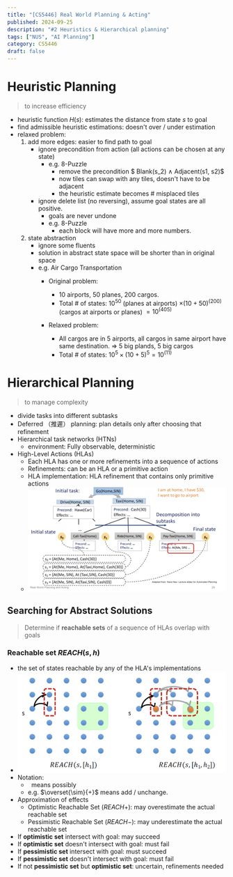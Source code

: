 ```yaml
---
title: "[CS5446] Real World Planning & Acting"
published: 2024-09-25
description: "#2 Heuristics & Hierarchical planning"
tags: ["NUS", "AI Planning"]
category: CS5446
draft: false
---
```

# Heuristic Planning 
> to increase efficiency
- heuristic function $H(s)$: estimates the distance from state $s$ to goal
- find admissible heuristic estimations: doesn't over / under estimation
- relaxed problem:
    1. add more edges: easier to find path to goal
        - ignore precondition from action (all actions can be chosen at any state)
            - e.g. 8-Puzzle
                - remove the precondition $ Blank(s_2) ∧ Adjacent(s1, s2)$
                - now tiles can swap with any tiles, doesn't have to be adjacent
                - the heuristic estimate becomes # misplaced tiles
        - ignore delete list (no reversing), assume goal states are all positive.
            - goals are never undone
            - e.g. 8-Puzzle
                - each block will have more and more numbers.
    2. state abstraction
        - ignore some fluents
        - solution in abstract state space will be shorter than in original space
        - e.g. Air Cargo Transportation
            - Original problem:
                - 10 airports, 50 planes, 200 cargos.
                - Total # of states: $10^50$ (planes at airports) $× (10+50)^(200)$ (cargos at airports or planes) $= 10^(405)$

            - Relaxed problem:
                - All cargos are in 5 airports, all cargos in same airport have same destination. => 5 big plands, 5 big cargos
                - Total # of states: $10^5 × (10+5)^5 = 10^(11)$

# Hierarchical Planning
> to manage complexity
- divide tasks into different subtasks
- Deferred （推遲） planning: plan details only after choosing that refinement
- Hierarchical task networks (HTNs)
    - environment: Fully observable, deterministic
- High-Level Actions (HLAs)
    - Each HLA has one or more refinements into a sequence of actions
    - Refinements: can be an HLA or a primitive action
    - HLA implementation: HLA refinement that contains only primitive actions
    - ![HTN example](HTN_example.png)

## Searching for Abstract Solutions
> Determine if **reachable sets** of a sequence of HLAs overlap with goals

### Reachable set $REACH(s, h)$
- the set of states reachable by any of the HLA's implementations
- ![Reachable set](reachable_set.png)
- Notation:
    - $~$ means possibly
    - e.g. $\overset{\sim}{+}$ means add / unchange.
- Approximation of effects
    - Optimistic Reachable Set ($REACH+$): may overestimate the actual reachable set
    - Pessimistic Reachable Set ($REACH-$): may underestimate the actual reachable set
- If **optimistic set** intersect with goal: may succeed
- If **optimistic set** doesn't intersect with goal: must fail
- If **pessimistic set** intersect with goal: must succeed
- If **pessimistic set** doesn't intersect with goal: must fail
- If not **pessimistic set** but **optimistic set**: uncertain, refinements needed
